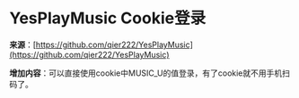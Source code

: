 # YesPlayMusic Cookie登录

**来源**：[https://github.com/qier222/YesPlayMusic](https://github.com/qier222/YesPlayMusic)

**增加内容**：可以直接使用cookie中MUSIC_U的值登录，有了cookie就不用手机扫码了。
